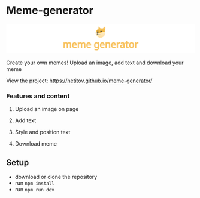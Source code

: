 # Meme-generator

![Project image](https://github.com/netitov/meme-generator/blob/main/src/assets/img/git-hub-image.png)

Create your own memes!
Upload an image, add text and download your meme

View the project: <https://netitov.github.io/meme-generator/>

### Features and content

1. Upload an image on page

2. Add text

3. Style and position text

4. Download meme

## Setup

- download or clone the repository
- run ```npm install```
- run ```npm run dev```
